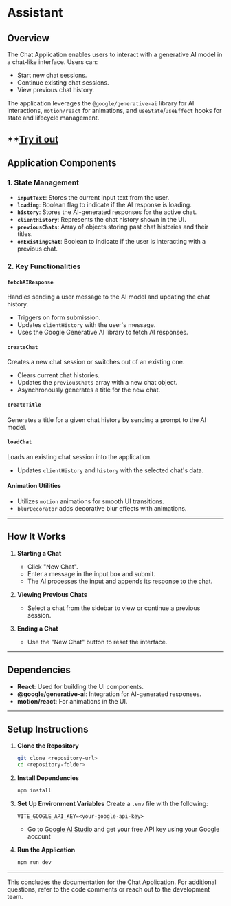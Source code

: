 # Assistant

## Overview

The Chat Application enables users to interact with a generative AI model in a chat-like interface. Users can:
- Start new chat sessions.
- Continue existing chat sessions.
- View previous chat history.

The application leverages the `@google/generative-ai` library for AI interactions, `motion/react` for animations, and `useState`/`useEffect` hooks for state and lifecycle management.

**[Try it out](https://assistant-c08b.onrender.com/)
---

## Application Components

### 1. **State Management**
- **`inputText`**: Stores the current input text from the user.
- **`loading`**: Boolean flag to indicate if the AI response is loading.
- **`history`**: Stores the AI-generated responses for the active chat.
- **`clientHistory`**: Represents the chat history shown in the UI.
- **`previousChats`**: Array of objects storing past chat histories and their titles.
- **`onExistingChat`**: Boolean to indicate if the user is interacting with a previous chat.

### 2. **Key Functionalities**

#### `fetchAIResponse`
Handles sending a user message to the AI model and updating the chat history.
- Triggers on form submission.
- Updates `clientHistory` with the user's message.
- Uses the Google Generative AI library to fetch AI responses.

#### `createChat`
Creates a new chat session or switches out of an existing one.
- Clears current chat histories.
- Updates the `previousChats` array with a new chat object.
- Asynchronously generates a title for the new chat.

#### `createTitle`
Generates a title for a given chat history by sending a prompt to the AI model.

#### `loadChat`
Loads an existing chat session into the application.
- Updates `clientHistory` and `history` with the selected chat's data.

#### Animation Utilities
- Utilizes `motion` animations for smooth UI transitions.
- `blurDecorator` adds decorative blur effects with animations.

---

## How It Works

1. **Starting a Chat**
   - Click "New Chat".
   - Enter a message in the input box and submit.
   - The AI processes the input and appends its response to the chat.

2. **Viewing Previous Chats**
   - Select a chat from the sidebar to view or continue a previous session.

3. **Ending a Chat**
   - Use the "New Chat" button to reset the interface.
---
## Dependencies
- **React**: Used for building the UI components.
- **@google/generative-ai**: Integration for AI-generated responses.
- **motion/react**: For animations in the UI.

---

## Setup Instructions

1. **Clone the Repository**
   ```bash
   git clone <repository-url>
   cd <repository-folder>
   ```

2. **Install Dependencies**
   ```bash
   npm install
   ```

3. **Set Up Environment Variables**
   Create a `.env` file with the following:
   ```env
   VITE_GOOGLE_API_KEY=<your-google-api-key>
   ```
   - Go to [Google AI Studio](https://aistudio.google.com/apikey) and get your free API key using your Google account

4. **Run the Application**
   ```bash
   npm run dev
   ```

---

This concludes the documentation for the Chat Application. For additional questions, refer to the code comments or reach out to the development team.

